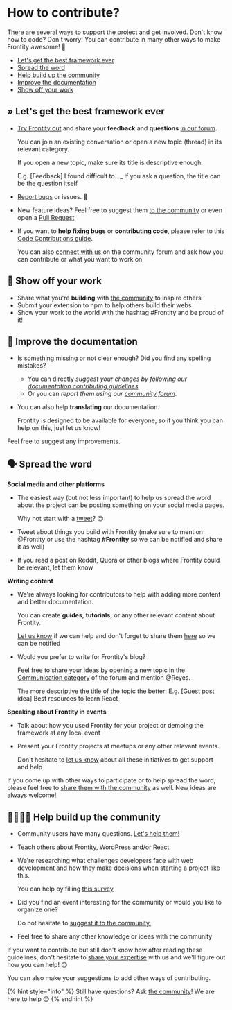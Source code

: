 # How to contribute?

There are several ways to support the project and get involved. Don't know how to code? Don't worry! You can contribute in many other ways to make Frontity awesome! 🚀

* [Let's get the best framework ever](how-to-contribute.md#lets-get-the-best-framework-ever)
* [Spread the word](how-to-contribute.md#spread-the-word)
* [Help build up the community](how-to-contribute.md#help-build-up-the-community)
* [Improve the documentation](how-to-contribute.md#improve-the-documentation)
* [Show off your work](how-to-contribute.md#show-off-your-work)

## » Let's get the best framework ever

* [Try Frontity out](../getting-started/quick-start-guide.md) and share your **feedback** and **questions** [in our forum](https://community.frontity.org/).

  You can join an existing conversation or open a new topic \(thread\) in its relevant category.

  If you open a new topic, make sure its title is descriptive enough.

  E.g. \[Feedback\] I found difficult to...\_ If you ask a question, the title can be the question itself

* [Report bugs](https://github.com/frontity/frontity/issues) or issues. 🐞
* New feature ideas? Feel free to suggest them [to the community](https://community.frontity.org/c/framework-design) or even open a [Pull Request](https://github.com/frontity/frontity/pulls)
* If you want to **help fixing bugs** or **contributing code**, please refer to this [Code Contributions guide](code-contribution-guide.md).

  You can also [connect with us](https://community.frontity.org/) on the community forum and ask how you can contribute or what you want to work on

## 👏 **Show off your work**

* Share what you're **building** with [the community](https://community.frontity.org/c/showcases) to inspire others
* Submit your extension to npm to help others build their webs
* Show your work to the world with the hashtag \#Frontity and be proud of it!

## 📖 Improve the documentation

* Is something missing or not clear enough? Did you find any spelling mistakes?
  * You can directly _suggest your changes by following our_ [_documentation contributing guidelines_](https://github.com/frontity/gitbook-docs/blob/master/CONTRIBUTING.md) 
  * Or you can _report them using our_ [_community forum_](https://community.frontity.org/c/docs-and-tutorials). 
* You can also help **translating** our documentation.

  Frontity is designed to be available for everyone, so if you think you can help on this, just let us know!

Feel free to suggest any improvements.

## 🗣 Spread the word

**Social media and other platforms**

* The easiest way \(but not less important\) to help us spread the word about the project can be posting something on your social media pages.

  Why not start with a [tweet](https://twitter.com/intent/tweet?text=This%20is%20amazing%21%20%40Frontity%20has%20launched%20an%20open-source%20framework%20for%20building%20%23WordPress%20themes%20with%20%23React.%20%E2%9A%9B%EF%B8%8F%20Check%20how%20easy%20it%20is:%20&url=https%3A%2F%2Ffrontity.org)? 😉

* Tweet about things you build with Frontity \(make sure to mention @Frontity or use the hashtag **\#Frontity** so we can be notified and share it as well\)
* If you read a post on Reddit, Quora or other blogs where Frontity could be relevant, let them know

**Writing content**

* We're always looking for contributors to help with adding more content and better documentation.

  You can create **guides**, **tutorials,** or any other relevant content about Frontity.

  [Let us know](https://community.frontity.org/c/communication) if we can help and don't forget to share them [here](https://community.frontity.org/c/communication) so we can be notified

* Would you prefer to write for Frontity's blog?

  Feel free to share your ideas by opening a new topic in the [Communication category](https://community.frontity.org/c/communication) of the forum and mention @Reyes.

  The more descriptive the title of the topic the better: E.g. \[Guest post idea\] Best resources to learn React\_

**Speaking about Frontity in events**

* Talk about how you used Frontity for your project or demoing the framework at any local event
* Present your Frontity projects at meetups or any other relevant events.

  Don't hesitate to [let us know](https://community.frontity.org/c/communication) about all these initiatives to get support and help

If you come up with other ways to participate or to help spread the word, please feel free to [share them with the community](https://community.frontity.org/c/communication) as well. New ideas are always welcome!

## 👨‍👩‍👧‍👦 Help build up the community

* Community users have many questions. [Let's help them!](https://community.frontity.org/)
* Teach others about Frontity, WordPress and/or React
* We're researching what challenges developers face with web development and how they make decisions when starting a project like this.

  You can help by filling [this survey](https://docs.google.com/forms/d/e/1FAIpQLSf_kJo1A29_Ko0vpbT1oxgImrl9nHMOY94p0-jUWzphLC641A/viewform)

* Did you find an event interesting for the community or would you like to organize one?

  Do not hesitate to [suggest it to the community.](https://community.frontity.org/c/community)

* Feel free to share any other knowledge or ideas with the community

If you want to contribute but still don't know how after reading these guidelines, don't hesitate to [share your expertise](https://community.frontity.org/c/community) with us and we'll figure out how you can help! 😊

You can also make your suggestions to add other ways of contributing.

{% hint style="info" %}
Still have questions? Ask [the community](https://community.frontity.org/)! We are here to help 😊
{% endhint %}

